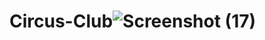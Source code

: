 # Circus-Club![Screenshot (17)](https://user-images.githubusercontent.com/92310100/169312485-fa5e4e19-5fbd-4efd-aedb-1553fc7a1f62.png)
